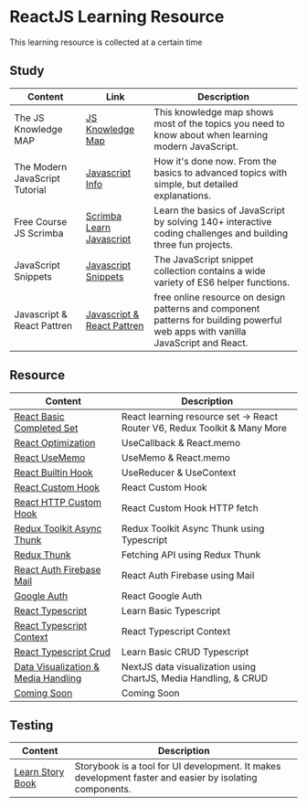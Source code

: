 # ReactJS Learning Resource
This learning resource is collected at a certain time

## Study
| Content                   | Link                           | Description |
| ------------------------- | ------------------------------ | ------------ |
| The JS Knowledge MAP      | [JS Knowledge Map]             | This knowledge map shows most of the topics you need to know about when learning modern JavaScript. |
| The Modern JavaScript Tutorial | [Javascript Info]         | How it's done now. From the basics to advanced topics with simple, but detailed explanations.|
| Free Course JS Scrimba    | [Scrimba Learn Javascript]     | Learn the basics of JavaScript by solving 140+ interactive coding challenges and building three fun projects. |
| JavaScript Snippets       | [Javascript Snippets]          | The JavaScript snippet collection contains a wide variety of ES6 helper functions. |
| Javascript & React Pattren | [Javascript & React Pattren]  | free online resource on design patterns and component patterns for building powerful web apps with vanilla JavaScript and React. |
## Resource

| Content                   | Description                    |
| ------------------------- | ------------------------------ |
| [React Basic Completed Set][reactbasic] | React learning resource set -> React Router V6, Redux Toolkit & Many More |
| [React Optimization][reactoptimization] | UseCallback &  React.memo |
| [React UseMemo][reactusememo] | UseMemo &  React.memo |
| [React Builtin Hook][reactbuiltinhook] | UseReducer &  UseContext |
| [React Custom Hook][reactcustomhook] | React Custom Hook |
| [React HTTP Custom Hook][reacthttpcustomhook] | React Custom Hook HTTP fetch |
| [Redux Toolkit Async Thunk][reduxtoolkitasyncthunks] | Redux Toolkit Async Thunk using Typescript |
| [Redux Thunk][reduxthunk] | Fetching API using Redux Thunk |
| [React Auth Firebase Mail ][reactauthfirebasemail] | React Auth Firebase using Mail |
| [Google Auth][googleauth] | React Google Auth |
| [React Typescript][reacttypescript] | Learn Basic Typescript |
| [React Typescript Context][reacttypescriptcontext] | React Typescript Context |
| [React Typescript Crud][reacttypescriptcrud] | Learn Basic CRUD Typescript |
| [Data Visualization & Media Handling][datamediahandling] | NextJS data visualization using ChartJS, Media Handling, & CRUD|
| [Coming Soon][coming]     | Coming Soon                    |

## Testing
| Content                   | Description |
| ------------------------- |  ------------ |
| [Learn Story Book][learn-storybook] | Storybook is a tool for UI development. It makes development faster and easier by isolating components. |

[JS Knowledge Map]: https://learnjavascript.online/knowledge-map.html
[Javascript Info]: https://javascript.info/
[Scrimba Learn Javascript]: https://scrimba.com/learn/learnjavascript
[Javascript Snippets]: https://www.30secondsofcode.org/js/p/1
[Javascript & React Pattren]: https://javascriptpatterns.vercel.app/patterns

[reactbasic]: https://github.com/adityahimaone/Task-Frontend-Alterra
[reactusememo]: https://github.com/adityahimaone/ReactJS-Resource/tree/react-usememo
[reactoptimization]: https://github.com/adityahimaone/ReactJS-Resource/tree/react-optimization
[reactbuiltinhook]: https://github.com/adityahimaone/ReactJS-Resource/tree/react-builtin-hook
[reactcustomhook]: https://github.com/adityahimaone/ReactJS-Resource/tree/react-custom-hooks
[reacthttpcustomhook]: https://github.com/adityahimaone/ReactJS-Resource/tree/react-http-custom-hooks
[reduxtoolkitasyncthunks]: https://github.com/adityahimaone/ReactJS-Resource/tree/react-rtx-async-thunks
[reduxthunk]: https://github.com/adityahimaone/ReactJS-Resource/tree/redux-thunk
[reactauthfirebasemail]: https://github.com/adityahimaone/ReactJS-Resource/tree/react-auth-firebase-mail
[googleauth]: https://github.com/adityahimaone/react-oauth
[datamediahandling]: https://github.com/adityahimaone/next-data-media-handling
[reacttypescript]: https://github.com/adityahimaone/learn-typescript
[reacttypescriptcontext]: https://github.com/adityahimaone/ReactJS-Resource/tree/react-typescript-context
[reacttypescriptcrud]: https://github.com/adityahimaone/Patientor-TS
[coming]: https://github.com/adityahimaone/ReactJS-Resource/tree/redux-thunk

[learn-storybook]: https://github.com/adityahimaone/ReactJS-Resource/tree/learn-storybook


